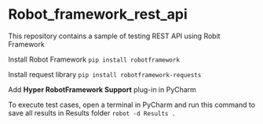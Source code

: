 # Robot_framework_rest_api
This repository contains a sample of testing REST API using Robit Framework

Install Robot Framework
`pip install robotframework`

Install request library
`pip install robotframework-requests`

Add **Hyper RobotFramework Support** plug-in in PyCharm

To execute test cases, open a terminal in PyCharm and run this command to save all results in Results folder
`robot -d Results .`
